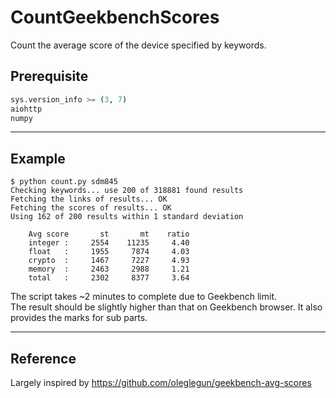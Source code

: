 # CountGeekbenchScores

Count the average score of the device specified by keywords.

## Prerequisite

```python
sys.version_info >= (3, 7)
aiohttp
numpy
```

---

## Example

```text
$ python count.py sdm845
Checking keywords... use 200 of 318881 found results
Fetching the links of results... OK
Fetching the scores of results... OK
Using 162 of 200 results within 1 standard deviation

    Avg score       st       mt    ratio
    integer :     2554    11235     4.40
    float   :     1955     7874     4.03
    crypto  :     1467     7227     4.93
    memory  :     2463     2988     1.21
    total   :     2302     8377     3.64
```

The script takes ~2 minutes to complete due to Geekbench limit.\
The result should be slightly higher than that on Geekbench browser.
It also provides the marks for sub parts.

---

## Reference

Largely inspired by <https://github.com/oleglegun/geekbench-avg-scores>
